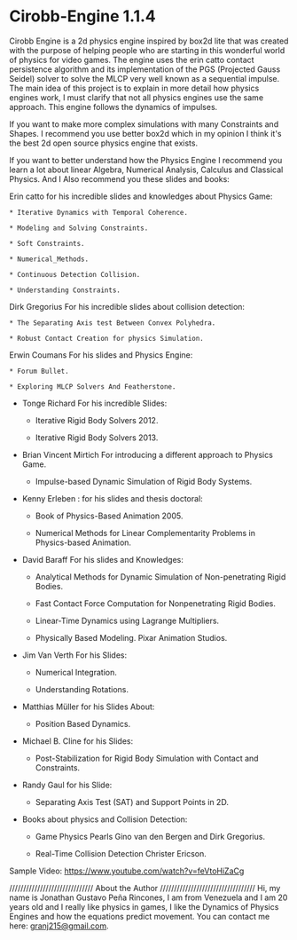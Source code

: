 # Cirobb-Engine 1.1.4

Cirobb Engine is a 2d physics engine inspired by box2d lite that was created with the purpose of helping people who are starting
in this wonderful world of physics for video games. The engine uses the erin catto contact persistence algorithm
and its implementation of the PGS (Projected Gauss Seidel) solver to solve the MLCP very well known as a sequential impulse.
The main idea of ​​this project is to explain in more detail how physics engines work,
I must clarify that not all physics engines use the same approach. This engine follows the dynamics of impulses.



If you want to make more complex simulations with many Constraints and Shapes. 
I recommend you use better box2d which in my opinion I think it's the best 2d open source physics engine that exists.




If you want to better understand how the Physics Engine I recommend you learn a lot about linear Algebra, Numerical Analysis,
Calculus and Classical Physics. And I Also recommend you these slides and books:

Erin catto for his incredible slides and knowledges about Physics Game:

	* Iterative Dynamics with Temporal Coherence.

 	* Modeling and Solving Constraints.
	
	* Soft Constraints.
	
	* Numerical_Methods.
	
	* Continuous Detection Collision.
	
	* Understanding Constraints. 


Dirk Gregorius For his incredible slides about collision detection:

	* The Separating Axis test Between Convex Polyhedra.
	
	* Robust Contact Creation for physics Simulation.


Erwin Coumans For his slides and Physics Engine:

	* Forum Bullet.

	* Exploring MLCP Solvers And Featherstone.


- Tonge Richard For his incredible Slides:

	* Iterative Rigid Body Solvers 2012.

	* Iterative Rigid Body Solvers 2013.


- Brian Vincent Mirtich For introducing a different approach to Physics Game.

	* Impulse-based Dynamic Simulation of Rigid Body Systems.


- Kenny Erleben : for his slides and thesis doctoral: 

	* Book of Physics-Based Animation 2005.

	* Numerical Methods for Linear Complementarity Problems in Physics-based Animation.


- David Baraff For his slides and Knowledges:

	* Analytical Methods for Dynamic Simulation of Non-penetrating Rigid Bodies.

	* Fast Contact Force Computation for Nonpenetrating Rigid Bodies.
	
	* Linear-Time Dynamics using Lagrange Multipliers.

	* Physically Based Modeling. Pixar Animation Studios.


- Jim Van Verth For his Slides:

	* Numerical Integration.

	* Understanding Rotations.


- Matthias Müller for his Slides About:

	* Position Based Dynamics.


- Michael B. Cline for his Slides:

	* Post-Stabilization for Rigid Body Simulation with Contact and Constraints.


- Randy Gaul for his Slide: 

	* Separating Axis Test (SAT) and Support Points in 2D.


- Books about physics and Collision Detection: 

	* Game Physics Pearls Gino van den Bergen and Dirk Gregorius.

	* Real-Time Collision Detection Christer Ericson.


Sample Video: https://www.youtube.com/watch?v=feVtoHiZaCg


////////////////////////////// About the Author //////////////////////////////////
Hi, my name is Jonathan Gustavo Peña Rincones, I am from Venezuela and I am 20 years old and I really like physics in games,
I like the Dynamics of Physics Engines and how the equations predict movement. You can contact me here: granj215@gmail.com.
